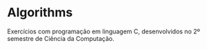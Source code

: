 # Algorithms

Exercícios com programação em linguagem C, desenvolvidos no 2º semestre de Ciência da Computação.
